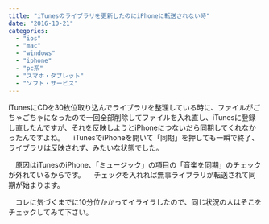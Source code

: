 ```yaml
---
title: "iTunesのライブラリを更新したのにiPhoneに転送されない時"
date: "2016-10-21"
categories: 
  - "ios"
  - "mac"
  - "windows"
  - "iphone"
  - "pc系"
  - "スマホ・タブレット"
  - "ソフト・サービス"
---
```


iTunesにCDを30枚位取り込んでライブラリを整理している時に、ファイルがごちゃごちゃになったので一回全部削除してファイルを入れ直し、iTunesに登録し直したんですが、それを反映しようとiPhoneにつないだら同期してくれなかったんですよね。 　iTunesでiPhoneを開いて「同期」を押しても一瞬で終了、ライブラリは反映されず、みたいな状態でした。

　原因はiTunesのiPhone、「ミュージック」の項目の「音楽を同期」のチェックが外れているからです。 　チェックを入れれば無事ライブラリが転送されて同期が始まります。

　コレに気づくまでに10分位かかってイライラしたので、同じ状況の人はそこをチェックしてみて下さい。
